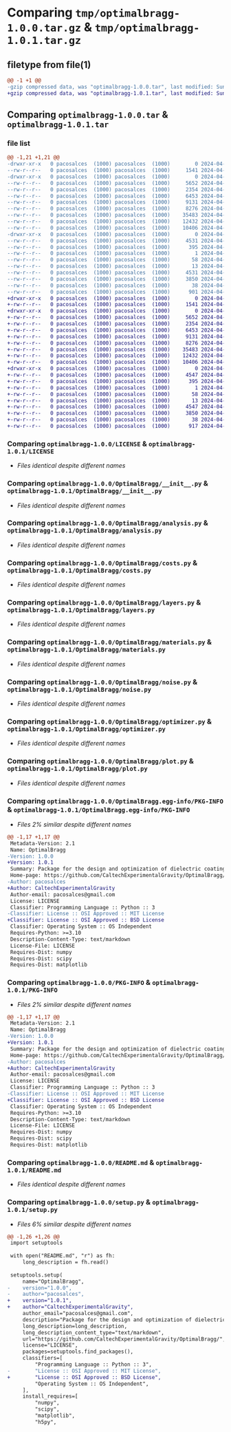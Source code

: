 # Comparing `tmp/optimalbragg-1.0.0.tar.gz` & `tmp/optimalbragg-1.0.1.tar.gz`

## filetype from file(1)

```diff
@@ -1 +1 @@
-gzip compressed data, was "optimalbragg-1.0.0.tar", last modified: Sun Apr 14 19:13:56 2024, max compression
+gzip compressed data, was "optimalbragg-1.0.1.tar", last modified: Sun Apr 14 19:36:09 2024, max compression
```

## Comparing `optimalbragg-1.0.0.tar` & `optimalbragg-1.0.1.tar`

### file list

```diff
@@ -1,21 +1,21 @@
-drwxr-xr-x   0 pacosalces  (1000) pacosalces  (1000)        0 2024-04-14 19:13:56.286462 optimalbragg-1.0.0/
--rw-r--r--   0 pacosalces  (1000) pacosalces  (1000)     1541 2024-04-14 04:08:14.000000 optimalbragg-1.0.0/LICENSE
-drwxr-xr-x   0 pacosalces  (1000) pacosalces  (1000)        0 2024-04-14 19:13:56.283129 optimalbragg-1.0.0/OptimalBragg/
--rw-r--r--   0 pacosalces  (1000) pacosalces  (1000)     5652 2024-04-14 04:08:59.000000 optimalbragg-1.0.0/OptimalBragg/__init__.py
--rw-r--r--   0 pacosalces  (1000) pacosalces  (1000)     2354 2024-04-14 04:08:59.000000 optimalbragg-1.0.0/OptimalBragg/analysis.py
--rw-r--r--   0 pacosalces  (1000) pacosalces  (1000)     6453 2024-04-14 04:08:59.000000 optimalbragg-1.0.0/OptimalBragg/costs.py
--rw-r--r--   0 pacosalces  (1000) pacosalces  (1000)     9131 2024-04-14 04:08:59.000000 optimalbragg-1.0.0/OptimalBragg/layers.py
--rw-r--r--   0 pacosalces  (1000) pacosalces  (1000)     8276 2024-04-14 18:59:40.000000 optimalbragg-1.0.0/OptimalBragg/materials.py
--rw-r--r--   0 pacosalces  (1000) pacosalces  (1000)    35483 2024-04-14 04:08:59.000000 optimalbragg-1.0.0/OptimalBragg/noise.py
--rw-r--r--   0 pacosalces  (1000) pacosalces  (1000)    12432 2024-04-14 04:08:59.000000 optimalbragg-1.0.0/OptimalBragg/optimizer.py
--rw-r--r--   0 pacosalces  (1000) pacosalces  (1000)    10406 2024-04-14 18:51:50.000000 optimalbragg-1.0.0/OptimalBragg/plot.py
-drwxr-xr-x   0 pacosalces  (1000) pacosalces  (1000)        0 2024-04-14 19:13:56.286462 optimalbragg-1.0.0/OptimalBragg.egg-info/
--rw-r--r--   0 pacosalces  (1000) pacosalces  (1000)     4531 2024-04-14 19:13:56.000000 optimalbragg-1.0.0/OptimalBragg.egg-info/PKG-INFO
--rw-r--r--   0 pacosalces  (1000) pacosalces  (1000)      395 2024-04-14 19:13:56.000000 optimalbragg-1.0.0/OptimalBragg.egg-info/SOURCES.txt
--rw-r--r--   0 pacosalces  (1000) pacosalces  (1000)        1 2024-04-14 19:13:56.000000 optimalbragg-1.0.0/OptimalBragg.egg-info/dependency_links.txt
--rw-r--r--   0 pacosalces  (1000) pacosalces  (1000)       58 2024-04-14 19:13:56.000000 optimalbragg-1.0.0/OptimalBragg.egg-info/requires.txt
--rw-r--r--   0 pacosalces  (1000) pacosalces  (1000)       13 2024-04-14 19:13:56.000000 optimalbragg-1.0.0/OptimalBragg.egg-info/top_level.txt
--rw-r--r--   0 pacosalces  (1000) pacosalces  (1000)     4531 2024-04-14 19:13:56.286462 optimalbragg-1.0.0/PKG-INFO
--rw-r--r--   0 pacosalces  (1000) pacosalces  (1000)     3850 2024-04-14 18:54:04.000000 optimalbragg-1.0.0/README.md
--rw-r--r--   0 pacosalces  (1000) pacosalces  (1000)       38 2024-04-14 19:13:56.286462 optimalbragg-1.0.0/setup.cfg
--rw-r--r--   0 pacosalces  (1000) pacosalces  (1000)      901 2024-04-14 04:13:39.000000 optimalbragg-1.0.0/setup.py
+drwxr-xr-x   0 pacosalces  (1000) pacosalces  (1000)        0 2024-04-14 19:36:09.082314 optimalbragg-1.0.1/
+-rw-r--r--   0 pacosalces  (1000) pacosalces  (1000)     1541 2024-04-14 04:08:14.000000 optimalbragg-1.0.1/LICENSE
+drwxr-xr-x   0 pacosalces  (1000) pacosalces  (1000)        0 2024-04-14 19:36:09.082314 optimalbragg-1.0.1/OptimalBragg/
+-rw-r--r--   0 pacosalces  (1000) pacosalces  (1000)     5652 2024-04-14 04:08:59.000000 optimalbragg-1.0.1/OptimalBragg/__init__.py
+-rw-r--r--   0 pacosalces  (1000) pacosalces  (1000)     2354 2024-04-14 04:08:59.000000 optimalbragg-1.0.1/OptimalBragg/analysis.py
+-rw-r--r--   0 pacosalces  (1000) pacosalces  (1000)     6453 2024-04-14 04:08:59.000000 optimalbragg-1.0.1/OptimalBragg/costs.py
+-rw-r--r--   0 pacosalces  (1000) pacosalces  (1000)     9131 2024-04-14 04:08:59.000000 optimalbragg-1.0.1/OptimalBragg/layers.py
+-rw-r--r--   0 pacosalces  (1000) pacosalces  (1000)     8276 2024-04-14 18:59:40.000000 optimalbragg-1.0.1/OptimalBragg/materials.py
+-rw-r--r--   0 pacosalces  (1000) pacosalces  (1000)    35483 2024-04-14 04:08:59.000000 optimalbragg-1.0.1/OptimalBragg/noise.py
+-rw-r--r--   0 pacosalces  (1000) pacosalces  (1000)    12432 2024-04-14 04:08:59.000000 optimalbragg-1.0.1/OptimalBragg/optimizer.py
+-rw-r--r--   0 pacosalces  (1000) pacosalces  (1000)    10406 2024-04-14 18:51:50.000000 optimalbragg-1.0.1/OptimalBragg/plot.py
+drwxr-xr-x   0 pacosalces  (1000) pacosalces  (1000)        0 2024-04-14 19:36:09.082314 optimalbragg-1.0.1/OptimalBragg.egg-info/
+-rw-r--r--   0 pacosalces  (1000) pacosalces  (1000)     4547 2024-04-14 19:36:09.000000 optimalbragg-1.0.1/OptimalBragg.egg-info/PKG-INFO
+-rw-r--r--   0 pacosalces  (1000) pacosalces  (1000)      395 2024-04-14 19:36:09.000000 optimalbragg-1.0.1/OptimalBragg.egg-info/SOURCES.txt
+-rw-r--r--   0 pacosalces  (1000) pacosalces  (1000)        1 2024-04-14 19:36:09.000000 optimalbragg-1.0.1/OptimalBragg.egg-info/dependency_links.txt
+-rw-r--r--   0 pacosalces  (1000) pacosalces  (1000)       58 2024-04-14 19:36:09.000000 optimalbragg-1.0.1/OptimalBragg.egg-info/requires.txt
+-rw-r--r--   0 pacosalces  (1000) pacosalces  (1000)       13 2024-04-14 19:36:09.000000 optimalbragg-1.0.1/OptimalBragg.egg-info/top_level.txt
+-rw-r--r--   0 pacosalces  (1000) pacosalces  (1000)     4547 2024-04-14 19:36:09.082314 optimalbragg-1.0.1/PKG-INFO
+-rw-r--r--   0 pacosalces  (1000) pacosalces  (1000)     3850 2024-04-14 18:54:04.000000 optimalbragg-1.0.1/README.md
+-rw-r--r--   0 pacosalces  (1000) pacosalces  (1000)       38 2024-04-14 19:36:09.082314 optimalbragg-1.0.1/setup.cfg
+-rw-r--r--   0 pacosalces  (1000) pacosalces  (1000)      917 2024-04-14 19:36:04.000000 optimalbragg-1.0.1/setup.py
```

### Comparing `optimalbragg-1.0.0/LICENSE` & `optimalbragg-1.0.1/LICENSE`

 * *Files identical despite different names*

### Comparing `optimalbragg-1.0.0/OptimalBragg/__init__.py` & `optimalbragg-1.0.1/OptimalBragg/__init__.py`

 * *Files identical despite different names*

### Comparing `optimalbragg-1.0.0/OptimalBragg/analysis.py` & `optimalbragg-1.0.1/OptimalBragg/analysis.py`

 * *Files identical despite different names*

### Comparing `optimalbragg-1.0.0/OptimalBragg/costs.py` & `optimalbragg-1.0.1/OptimalBragg/costs.py`

 * *Files identical despite different names*

### Comparing `optimalbragg-1.0.0/OptimalBragg/layers.py` & `optimalbragg-1.0.1/OptimalBragg/layers.py`

 * *Files identical despite different names*

### Comparing `optimalbragg-1.0.0/OptimalBragg/materials.py` & `optimalbragg-1.0.1/OptimalBragg/materials.py`

 * *Files identical despite different names*

### Comparing `optimalbragg-1.0.0/OptimalBragg/noise.py` & `optimalbragg-1.0.1/OptimalBragg/noise.py`

 * *Files identical despite different names*

### Comparing `optimalbragg-1.0.0/OptimalBragg/optimizer.py` & `optimalbragg-1.0.1/OptimalBragg/optimizer.py`

 * *Files identical despite different names*

### Comparing `optimalbragg-1.0.0/OptimalBragg/plot.py` & `optimalbragg-1.0.1/OptimalBragg/plot.py`

 * *Files identical despite different names*

### Comparing `optimalbragg-1.0.0/OptimalBragg.egg-info/PKG-INFO` & `optimalbragg-1.0.1/OptimalBragg.egg-info/PKG-INFO`

 * *Files 2% similar despite different names*

```diff
@@ -1,17 +1,17 @@
 Metadata-Version: 2.1
 Name: OptimalBragg
-Version: 1.0.0
+Version: 1.0.1
 Summary: Package for the design and optimization of dielectric coatings
 Home-page: https://github.com/CaltechExperimentalGravity/OptimalBragg/
-Author: pacosalces
+Author: CaltechExperimentalGravity
 Author-email: pacosalces@gmail.com
 License: LICENSE
 Classifier: Programming Language :: Python :: 3
-Classifier: License :: OSI Approved :: MIT License
+Classifier: License :: OSI Approved :: BSD License
 Classifier: Operating System :: OS Independent
 Requires-Python: >=3.10
 Description-Content-Type: text/markdown
 License-File: LICENSE
 Requires-Dist: numpy
 Requires-Dist: scipy
 Requires-Dist: matplotlib
```

### Comparing `optimalbragg-1.0.0/PKG-INFO` & `optimalbragg-1.0.1/PKG-INFO`

 * *Files 2% similar despite different names*

```diff
@@ -1,17 +1,17 @@
 Metadata-Version: 2.1
 Name: OptimalBragg
-Version: 1.0.0
+Version: 1.0.1
 Summary: Package for the design and optimization of dielectric coatings
 Home-page: https://github.com/CaltechExperimentalGravity/OptimalBragg/
-Author: pacosalces
+Author: CaltechExperimentalGravity
 Author-email: pacosalces@gmail.com
 License: LICENSE
 Classifier: Programming Language :: Python :: 3
-Classifier: License :: OSI Approved :: MIT License
+Classifier: License :: OSI Approved :: BSD License
 Classifier: Operating System :: OS Independent
 Requires-Python: >=3.10
 Description-Content-Type: text/markdown
 License-File: LICENSE
 Requires-Dist: numpy
 Requires-Dist: scipy
 Requires-Dist: matplotlib
```

### Comparing `optimalbragg-1.0.0/README.md` & `optimalbragg-1.0.1/README.md`

 * *Files identical despite different names*

### Comparing `optimalbragg-1.0.0/setup.py` & `optimalbragg-1.0.1/setup.py`

 * *Files 6% similar despite different names*

```diff
@@ -1,26 +1,26 @@
 import setuptools
 
 with open("README.md", "r") as fh:
     long_description = fh.read()
 
 setuptools.setup(
     name="OptimalBragg",
-    version="1.0.0",
-    author="pacosalces",
+    version="1.0.1",
+    author="CaltechExperimentalGravity",
     author_email="pacosalces@gmail.com",
     description="Package for the design and optimization of dielectric coatings",
     long_description=long_description,
     long_description_content_type="text/markdown",
     url="https://github.com/CaltechExperimentalGravity/OptimalBragg/",
     license="LICENSE",
     packages=setuptools.find_packages(),
     classifiers=[
         "Programming Language :: Python :: 3",
-        "License :: OSI Approved :: MIT License",
+        "License :: OSI Approved :: BSD License",
         "Operating System :: OS Independent",
     ],
     install_requires=[
         "numpy",
         "scipy",
         "matplotlib",
         "h5py",
```

